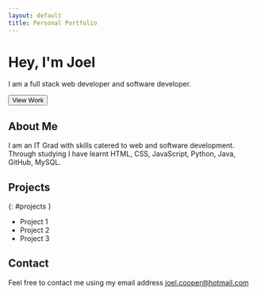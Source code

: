 ```yaml
---
layout: default
title: Personal Portfolio
---
```


<!-- Link to CSS file -->
<link rel="stylesheet" href="/assets/css/style.css">

# Hey, I'm Joel

I am a full stack web developer and software developer.

<button onclick="viewWork()">View Work</button>

## About Me

I am an IT Grad with skills catered to web and software development.
Through studying I have learnt HTML, CSS, JavaScript, Python, Java, GitHub, MySQL.

## Projects
{: #projects }

- Project 1
- Project 2
- Project 3

## Contact

Feel free to contact me using my email address
joel.cooper@hotmail.com

<!-- Link to JS file -->
<script src="/assets/js/main.js"></script>
